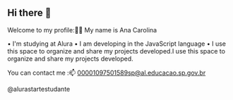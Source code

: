 ## Hi there 👋
Welcome to my profile:💙💙
My name is Ana Carolina 

• I'm studying at Alura
• I am developing in the JavaScript language
• I use this space to organize and share my projects developed.I use this space to organize and share my projects developed.

You can contact me :📫
00001097501589sp@al.educacao.sp.gov.br

@alurastartestudante
